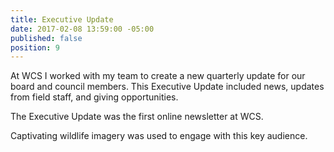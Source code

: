 ```yaml
---
title: Executive Update
date: 2017-02-08 13:59:00 -05:00
published: false
position: 9
---
```


At WCS I worked with my team to create a new quarterly update for our board and council members. This Executive Update included news, updates from field staff, and giving opportunities. 


The Executive Update was the first online newsletter at WCS.

Captivating wildlife imagery was used to engage with this key audience.